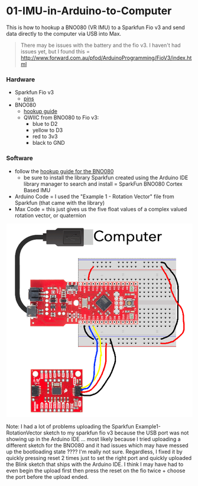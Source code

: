 # 01-IMU-in-Arduino-to-Computer

This is how to hookup a BNO080 (VR IMU) to a Sparkfun Fio v3 and send data directly to the computer via USB into Max.

> There may be issues with the battery and the fio v3. I haven't had issues yet, but I found this = http://www.forward.com.au/pfod/ArduinoProgramming/FioV3/index.html

### Hardware
- Sparkfun Fio v3
  - [pins](https://learn.sparkfun.com/tutorials/pro-micro--fio-v3-hookup-guide/hardware-overview-fio-v3)
- BNO080
  - [hookup guide](https://learn.sparkfun.com/tutorials/qwiic-vr-imu-bno080-hookup-guide)
  - QWIIC from BNO080 to Fio v3:
    - blue to D2
    - yellow to D3
    - red to 3v3
    - black to GND

### Software
- follow the [hookup guide for the BNO080](https://learn.sparkfun.com/tutorials/qwiic-vr-imu-bno080-hookup-guide)
  - be sure to install the library Sparkfun created using the Arduino IDE library manager to search and install = SparkFun BNO080 Cortex Based IMU
- Arduino Code = I used the "Example 1 - Rotation Vector" file from Sparkfun (that came with the library)
- Max Code = this just gives us the five float values of a complex valued rotation vector, or quaternion

![circuit](/media/computer-direct.jpeg)

Note: I had a lot of problems uploading the Sparkfun Example1-RotationVector sketch to my sparkfun fio v3 because the USB port was not showing up in the Arduino IDE ... most likely because I tried uploading a different sketch for the BNO080 and it had issues which may have messed up the bootloading state ???? I'm really not sure.
Regardless, I fixed it by quickly pressing reset 2 times just to set the right port and quickly uploaded the Blink sketch that ships with the Arduino IDE. I think I may have had to even begin the upload first then press the reset on the fio twice + choose the port before the upload ended.
